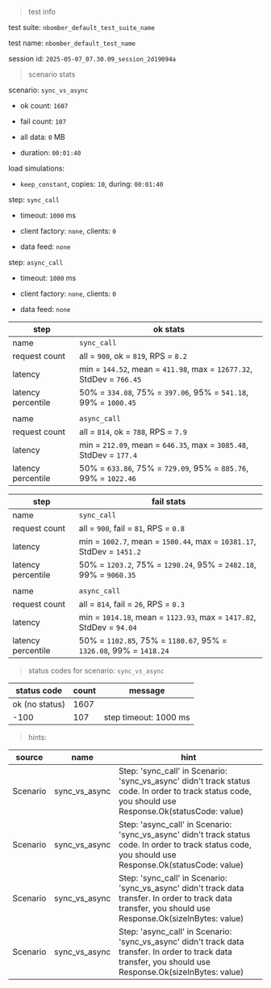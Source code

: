 > test info

test suite: `nbomber_default_test_suite_name`

test name: `nbomber_default_test_name`

session id: `2025-05-07_07.30.09_session_2d19094a`

> scenario stats

scenario: `sync_vs_async`

  - ok count: `1607`

  - fail count: `107`

  - all data: `0` MB

  - duration: `00:01:40`

load simulations:

  - `keep_constant`, copies: `10`, during: `00:01:40`

step: `sync_call`

  - timeout: `1000` ms

  - client factory: `none`, clients: `0`

  - data feed: `none`

step: `async_call`

  - timeout: `1000` ms

  - client factory: `none`, clients: `0`

  - data feed: `none`

|step|ok stats|
|---|---|
|name|`sync_call`|
|request count|all = `900`, ok = `819`, RPS = `8.2`|
|latency|min = `144.52`, mean = `411.98`, max = `12677.32`, StdDev = `766.45`|
|latency percentile|50% = `334.08`, 75% = `397.06`, 95% = `541.18`, 99% = `1000.45`|
|||
|name|`async_call`|
|request count|all = `814`, ok = `788`, RPS = `7.9`|
|latency|min = `212.09`, mean = `646.35`, max = `3085.48`, StdDev = `177.4`|
|latency percentile|50% = `633.86`, 75% = `729.09`, 95% = `885.76`, 99% = `1022.46`|


|step|fail stats|
|---|---|
|name|`sync_call`|
|request count|all = `900`, fail = `81`, RPS = `0.8`|
|latency|min = `1002.7`, mean = `1500.44`, max = `10381.17`, StdDev = `1451.2`|
|latency percentile|50% = `1203.2`, 75% = `1290.24`, 95% = `2482.18`, 99% = `9060.35`|
|||
|name|`async_call`|
|request count|all = `814`, fail = `26`, RPS = `0.3`|
|latency|min = `1014.18`, mean = `1123.93`, max = `1417.82`, StdDev = `94.04`|
|latency percentile|50% = `1102.85`, 75% = `1180.67`, 95% = `1326.08`, 99% = `1418.24`|


> status codes for scenario: `sync_vs_async`

|status code|count|message|
|---|---|---|
|ok (no status)|1607||
|-100|107|step timeout: 1000 ms|


> hints:

|source|name|hint|
|---|---|---|
|Scenario|sync_vs_async|Step: 'sync_call' in Scenario: 'sync_vs_async' didn't track status code. In order to track status code, you should use Response.Ok(statusCode: value)|
|Scenario|sync_vs_async|Step: 'async_call' in Scenario: 'sync_vs_async' didn't track status code. In order to track status code, you should use Response.Ok(statusCode: value)|
|Scenario|sync_vs_async|Step: 'sync_call' in Scenario: 'sync_vs_async' didn't track data transfer. In order to track data transfer, you should use Response.Ok(sizeInBytes: value)|
|Scenario|sync_vs_async|Step: 'async_call' in Scenario: 'sync_vs_async' didn't track data transfer. In order to track data transfer, you should use Response.Ok(sizeInBytes: value)|
